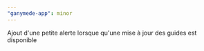 ```yaml
---
"ganymede-app": minor
---
```


Ajout d'une petite alerte lorsque qu'une mise à jour des guides est disponible
